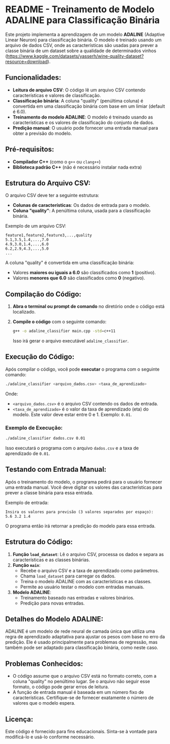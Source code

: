 
# README - Treinamento de Modelo ADALINE para Classificação Binária

Este projeto implementa a aprendizagem de um modelo **ADALINE** (Adaptive Linear Neuron) para classificação binária. O modelo é treinado usando um arquivo de dados CSV, onde as características são usadas para prever a classe binária de um dataset sobre a qualidade de determinados vinhos (https://www.kaggle.com/datasets/yasserh/wine-quality-dataset?resource=download).

## Funcionalidades:

- **Leitura de arquivo CSV**: O código lê um arquivo CSV contendo características e valores de classificação.
- **Classificação binária**: A coluna "quality" (penúltima coluna) é convertida em uma classificação binária com base em um limiar (default é 6.0).
- **Treinamento do modelo ADALINE**: O modelo é treinado usando as características e os valores de classificação do conjunto de dados.
- **Predição manual**: O usuário pode fornecer uma entrada manual para obter a previsão do modelo.

## Pré-requisitos:

- **Compilador C++** (como o `g++` ou `clang++`)
- **Biblioteca padrão C++** (não é necessário instalar nada extra)

## Estrutura do Arquivo CSV:

O arquivo CSV deve ter a seguinte estrutura:
- **Colunas de características**: Os dados de entrada para o modelo.
- **Coluna "quality"**: A penúltima coluna, usada para a classificação binária.

Exemplo de um arquivo CSV:

```
feature1,feature2,feature3,...,quality
5.1,3.5,1.4,...,7.0
4.9,3.0,1.4,...,6.0
6.2,2.9,4.3,...,5.0
...
```

A coluna "quality" é convertida em uma classificação binária:
- Valores **maiores ou iguais a 6.0** são classificados como **1** (positivo).
- Valores **menores que 6.0** são classificados como **0** (negativo).

## Compilação do Código:

1. **Abra o terminal ou prompt de comando** no diretório onde o código está localizado.
2. **Compile o código** com o seguinte comando:

   ```bash
   g++ -o adaline_classifier main.cpp -std=c++11
   ```

   Isso irá gerar o arquivo executável `adaline_classifier`.

## Execução do Código:

Após compilar o código, você pode **executar** o programa com o seguinte comando:

```bash
./adaline_classifier <arquivo_dados.csv> <taxa_de_aprendizado>
```

Onde:
- `<arquivo_dados.csv>` é o arquivo CSV contendo os dados de entrada.
- `<taxa_de_aprendizado>` é o valor da taxa de aprendizado (eta) do modelo. Este valor deve estar entre 0 e 1. Exemplo: `0.01`.

### Exemplo de Execução:

```bash
./adaline_classifier dados.csv 0.01
```

Isso executará o programa com o arquivo `dados.csv` e a taxa de aprendizado de `0.01`.

## Testando com Entrada Manual:

Após o treinamento do modelo, o programa pedirá para o usuário fornecer uma entrada manual. Você deve digitar os valores das características para prever a classe binária para essa entrada.

Exemplo de entrada:

```
Insira os valores para previsão (3 valores separados por espaço):
5.6 3.2 1.4
```

O programa então irá retornar a predição do modelo para essa entrada.

## Estrutura do Código:

1. **Função `load_dataset`**: Lê o arquivo CSV, processa os dados e separa as características e as classes binárias.
2. **Função `main`**:
   - Recebe o arquivo CSV e a taxa de aprendizado como parâmetros.
   - Chama `load_dataset` para carregar os dados.
   - Treina o modelo ADALINE com as características e as classes.
   - Permite ao usuário testar o modelo com entradas manuais.
3. **Modelo ADALINE**:
   - Treinamento baseado nas entradas e valores binários.
   - Predição para novas entradas.

## Detalhes do Modelo ADALINE:

ADALINE é um modelo de rede neural de camada única que utiliza uma regra de aprendizado adaptativa para ajustar os pesos com base no erro da predição. Ele é usado principalmente para problemas de regressão, mas também pode ser adaptado para classificação binária, como neste caso.

## Problemas Conhecidos:

- O código assume que o arquivo CSV está no formato correto, com a coluna "quality" no penúltimo lugar. Se o arquivo não seguir esse formato, o código pode gerar erros de leitura.
- A função de entrada manual é baseada em um número fixo de características. Certifique-se de fornecer exatamente o número de valores que o modelo espera.

## Licença:

Este código é fornecido para fins educacionais. Sinta-se à vontade para modificá-lo e usá-lo conforme necessário.
